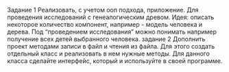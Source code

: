 Задание 1
Реализовать, с учетом ооп подхода, приложение. Для проведения исследований с
генеалогическим древом.
Идея: описать некоторое количество компонент, например - модель человека и
дерева. Под “проведением исследования” можно понимать например получение
всех детей выбранного человека.
задание 2 Дополнить проект методами записи в файл и чтения из файла. Для этого создать
отдельный класс и реализовать в нем нужные методы. Для данного класса
сделайте интерфейс, который и используйте в своей программе. 
